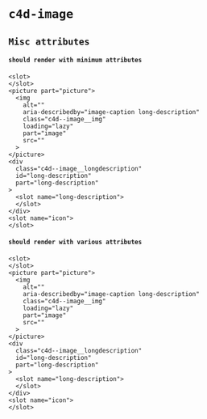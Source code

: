 # `c4d-image`

## `Misc attributes`

####   `should render with minimum attributes`

```
<slot>
</slot>
<picture part="picture">
  <img
    alt=""
    aria-describedby="image-caption long-description"
    class="c4d--image__img"
    loading="lazy"
    part="image"
    src=""
  >
</picture>
<div
  class="c4d--image__longdescription"
  id="long-description"
  part="long-description"
>
  <slot name="long-description">
  </slot>
</div>
<slot name="icon">
</slot>

```

####   `should render with various attributes`

```
<slot>
</slot>
<picture part="picture">
  <img
    alt=""
    aria-describedby="image-caption long-description"
    class="c4d--image__img"
    loading="lazy"
    part="image"
    src=""
  >
</picture>
<div
  class="c4d--image__longdescription"
  id="long-description"
  part="long-description"
>
  <slot name="long-description">
  </slot>
</div>
<slot name="icon">
</slot>

```

